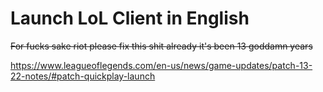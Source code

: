 # Launch LoL Client in English

~~For fucks sake riot please fix this shit already it's been 13 goddamn years~~

https://www.leagueoflegends.com/en-us/news/game-updates/patch-13-22-notes/#patch-quickplay-launch

